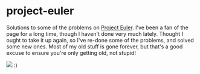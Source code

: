 project-euler
=============

Solutions to some of the problems on <a href="http://http://projecteuler.net">Project Euler</a>. I've been a fan of the page for a long time, though I haven't done very much lately. Thought I ought to take it up again, so I've re-done some of the problems, and solved some new ones. Most of my old stuff is gone forever, but that's a good excuse to ensure you're only getting old, not stupid!

<img src="http://projecteuler.net/profile/Marxama.png" />  :)